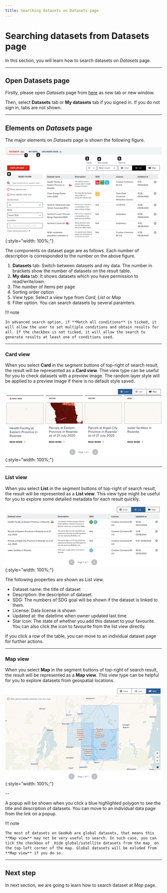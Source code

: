 ```yaml
---
title: Searching datasets on Datasets page
---
```


# Searching datasets from Datasets page

In this section, you will learn how to search datasets on _Datasets_ page.

---

## Open Datasets page

Firstly, please open _Datasets_ page from [here](https://geohub.data.undp.org/data) as new tab or new window.

Then, select **Datasets** tab or **My datasets** tab if you signed in. If you do not sign in, tabs are not shown.

---

## Elements on _Datasets_ page

The major elements on _Datasets_ page is shown the following figure.

![Elements on Datasets page](../assets/data/search_table_1.png){:style="width: 100%;"}

<!-- .element style="height: 300px" -->

<hidden>

The components on dataset page are as follows. Each number of description is corresponded to the number on the above figure.

1. **Datasets** tab: Switch between datasets and my data. The number in brackets show the number of datasets on the result table.
2. **My data** tab: It shows datasets which you have permission to read/write/own.
3. The number of items per page
4. Sorting order option
5. View type: Select a view type from _Card_, _List_ or _Map_
6. Filter option. You can search datasets by several paramters.

!!! note

    In advanced search option, if **Match all conditions** is ticked, it will allow the user to set multiple conditions and obtain results for all. If the checkbox is not ticked, it will allow the search to generate results at least one of conditions used.

</hidden>

---

### Card view

When you select **Card** in the segment buttons of top-right of search result, the result will be represented as a **Card view**. Thie view type can be useful for you to check datasets with a preview image. The random layer style will be applied to a preview image if there is no default style saved.

![Card view search](../assets/data/search_table_2.png){:style="width: 100%;"}

<!-- .element style="height: 300px" -->

---

### List view

When you select **List** in the segment buttons of top-right of search result, the result will be represented as a **List view**. This view type might be useful for you to explore some detailed metadata for each result quickly.

![List view search](../assets/data/search_table_3.png){:style="width: 100%;"}

<!-- .element style="height: 300px" -->

<hidden>

The following properties are shown as List view.

- Dataset name: the title of dataset
- Description: the description of dataset.
- SDG: The numbers of SDG goal will be shown if the dataset is linked to them.
- License: Data license is shown
- Updated at: the datetime when owner updated last time
- Star icon: The state of whether you add this dataset to your favourite. You can also click the icon to favourite from the list view directly.

If you click a row of the table, you can move to an individual dataset page for further actions.

</hidden>

---

### Map view

When you select **Map** in the segment buttons of top-right of search result, the result will be represented as a **Map view**. This view type can be helpful for you to explore datasets from geospatial locations.

![Map view search](../assets/data/search_table_4.png){:style="width: 100%;"}

<!-- .element style="height: 300px" -->

--

A popup will be shown when you click a blue highlighted polygon to see the title and description of datasets. You can move to an individual data page from the link on a popup.

<hidden>

!!! note

    The most of datasets on GeoHub are global datasets, that means this **Map view** may not be very useful to search. In such case, you can tick the checkbox of _Hide global/satellite datasets from the map_ on the top-left corner of the map. Global datasets will be exluded from **Map view** if you do so.

</hidden>

---

## Next step

In next section, we are going to learn how to search dataset at _Map_ page.

